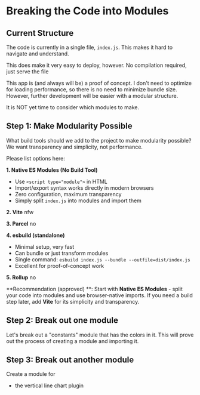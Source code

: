 # Breaking the Code into Modules

## Current Structure

The code is currently in a single file, `index.js`. This makes it hard to navigate and understand.

This does make it very easy to deploy, however. No compilation required, just serve the file

This app is (and always will be) a proof of concept. I don't need to optimize for loading performance, so there is no need to minimize bundle size. However, further development will be easier with a modular structure.

It is NOT yet time to consider which modules to make.

## Step 1: Make Modularity Possible

What build tools should we add to the project to make modularity possible? We want transparency and simplicity, not performance.

Please list options here:

**1. Native ES Modules (No Build Tool)**

- Use `<script type="module">` in HTML
- Import/export syntax works directly in modern browsers
- Zero configuration, maximum transparency
- Simply split `index.js` into modules and import them

**2. Vite** nfw

**3. Parcel** no

**4. esbuild (standalone)**

- Minimal setup, very fast
- Can bundle or just transform modules
- Single command: `esbuild index.js --bundle --outfile=dist/index.js`
- Excellent for proof-of-concept work

**5. Rollup** no

**Recommendation (approved) **: Start with **Native ES Modules** - split your code into modules and use browser-native imports. If you need a build step later, add **Vite** for its simplicity and transparency.

## Step 2: Break out one module

Let's break out a "constants" module that has the colors in it.
This will prove out the process of creating a module and importing it.

## Step 3: Break out another module

Create a module for

- the vertical line chart plugin
